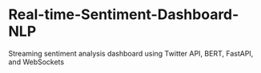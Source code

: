 # Real-time-Sentiment-Dashboard-NLP
Streaming sentiment analysis dashboard using Twitter API, BERT, FastAPI, and WebSockets
